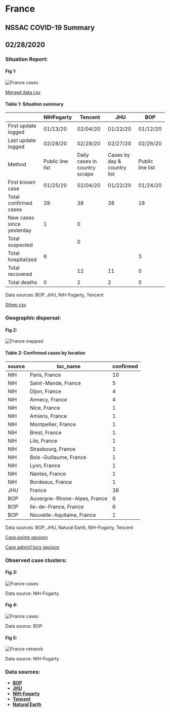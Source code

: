 # France
## NSSAC COVID-19 Summary
## 02/28/2020



### Situation Report:
#### Fig 1:
![France cases](../merged_histories/France_merged_histories.png)

[Merged data csv](https://github.com/SchlittDataSci/SchlittDataSci.github.io/blob/master/data/tables/France_merged_daily.csv)

#### Table 1: Situation summary


|                           | NIHFogarty       | Tencent                       | JHU                         | BOP              |
|---------------------------|------------------|-------------------------------|-----------------------------|------------------|
| First update logged       | 01/13/20         | 02/04/20                      | 01/22/20                    | 01/12/20         |
| Last update logged        | 02/28/20         | 02/28/20                      | 02/27/20                    | 02/26/20         |
| Method                    | Public line list | Daily cases in country scrape | Cases by day & country list | Public line list |
| First known case          | 01/25/20         | 02/04/20                      | 01/22/20                    | 01/24/20         |
| Total confirmed cases     | 39               | 38                            | 38                          | 18               |
| New cases since yesterday | 1                | 0                             |                             |                  |
| Total suspected           |                  | 0                             |                             |                  |
| Total hospitalized        | 6                |                               |                             | 3                |
| Total recovered           |                  | 12                            | 11                          | 0                |
| Total deaths              | 0                | 2                             | 2                           | 0                |

Data sources: BOP, JHU, NIH-Fogarty, Tencent


[Sitrep csv](https://github.com/SchlittDataSci/SchlittDataSci.github.io/blob/master/data/tables/France_sitrep.csv)

### Geographic dispersal:
#### Fig 2:
![France mapped](../case_locs/France_case_locs.png)

#### Table 2: Confirmed cases by location


| source   | loc_name                     |   confirmed |
|----------|------------------------------|-------------|
| NIH      | Paris, France                |          10 |
| NIH      | Saint-Mande, France          |           5 |
| NIH      | Dijon, France                |           4 |
| NIH      | Annecy, France               |           4 |
| NIH      | Nice, France                 |           1 |
| NIH      | Amiens, France               |           1 |
| NIH      | Montpellier, France          |           1 |
| NIH      | Brest, France                |           1 |
| NIH      | Lile, France                 |           1 |
| NIH      | Strasbourg, France           |           1 |
| NIH      | Bois-Guillaume, France       |           1 |
| NIH      | Lyon, France                 |           1 |
| NIH      | Nantes, France               |           1 |
| NIH      | Bordeaux, France             |           1 |
| JHU      | France                       |          38 |
| BOP      | Auvergne-Rhone-Alpes, France |           6 |
| BOP      | Ile-de-France, France        |           6 |
| BOP      | Nouvelle-Aquitaine, France   |           1 |

Data sources: BOP, JHU, Natural Earth, NIH-Fogarty, Tencent


[Case points geojson](https://github.com/SchlittDataSci/SchlittDataSci.github.io/blob/master/data/shapes/France_case_locs.geojson)

[Case admin1 locs geojson](https://github.com/SchlittDataSci/SchlittDataSci.github.io/blob/master/data/shapes/France_admin1_locs.geojson)

### Observed case clusters:
#### Fig 3:
![France cases](../cluster_analysis/France_imported_cases_NIHFogarty.png)



Data source: NIH-Fogarty


#### Fig 4:
![France cases](../cluster_analysis/France_imported_cases_BOP.png)



Data source: BOP


#### Fig 5:
![France network](../autochthonous_networks/France_network.png)



Data source: NIH-Fogarty


### Data sources:
* **[BOP](https://github.com/beoutbreakprepared/nCoV2019)**
* **[JHU](https://github.com/CSSEGISandData/COVID-19)** 
* **[NIH-Fogarty](https://docs.google.com/spreadsheets/d/1jS24DjSPVWa4iuxuD4OAXrE3QeI8c9BC1hSlqr-NMiU/edit#gid=1187587451)** 
* **[Tencent](https://news.qq.com/zt2020/page/feiyan.htm)**
* **[Natural Earth](https://www.naturalearthdata.com/forums/forum/natural-earth-map-data/cultural-vectors/admin-1-states-provinces-and-their-boundaries/)**

<!-- Global site tag (gtag.js) - Google Analytics -->
<script async src="https://www.googletagmanager.com/gtag/js?id=UA-158816269-1"></script>
<script>
  window.dataLayer = window.dataLayer || [];
  function gtag(){dataLayer.push(arguments);}
  gtag('js', new Date());

  gtag('config', 'UA-158816269-1');
</script>